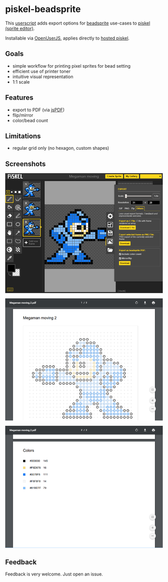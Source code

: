 # piskel-beadsprite

This [userscript](https://en.wikipedia.org/wiki/Userscript) adds export options for [beadsprite](https://www.reddit.com/r/beadsprites/comments/fatft/faq_beadsprites_101/) use-cases to [piskel (sprite editor)](https://github.com/piskelapp/piskel).

Installable via [OpenUserJS](https://openuserjs.org/scripts/sopelt/Piskel_Beadsprite_Export), applies directly to [hosted piskel](https://www.piskelapp.com).

## Goals

 * simple workflow for printing pixel sprites for bead setting
 * efficient use of printer toner
 * intuitive visual representation
 * 1:1 scale

## Features

 * export to PDF (via [jsPDF](https://github.com/MrRio/jsPDF))
 * flip/mirror
 * color/bead count

## Limitations

 * regular grid only (no hexagon, custom shapes)

## Screenshots

![Basic Options](doc/screenshots/dialog.png)

![Result Image](doc/screenshots/result0.png)

![Result Color Count](doc/screenshots/result1.png)

## Feedback

Feedback is very welcome. Just open an issue.
